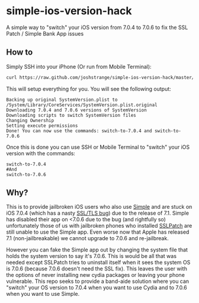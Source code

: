simple-ios-version-hack
=======================

A simple way to "switch" your iOS version from 7.0.4 to 7.0.6 to fix the SSL Patch / Simple Bank App issues


## How to

Simply SSH into your iPhone (Or run from Mobile Terminal):

````bash
curl https://raw.github.com/joshstrange/simple-ios-version-hack/master/setup.sh --insecure --silent | bash
````

This will setup everything for you. You will see the following output:

````
Backing up original SystemVersion.plist to /System/Library/CoreServices/SystemVersion.plist.original
Downloading 7.0.4 and 7.0.6 versions of SystemVersion
Downloading scripts to switch SystemVersion files
Changing Ownership
Setting execute permissions
Done! You can now use the commands: switch-to-7.0.4 and switch-to-7.0.6
````

Once this is done you can use SSH or Mobile Terminal to "switch" your iOS version with the commands: 

````
switch-to-7.0.4
#And
switch-to-7.0.6
````


## Why?

This is to provide jailbroken iOS users who also use [Simple](https://www.simple.com/) and are stuck on iOS 7.0.4 (which has a nasty [SSL/TLS bug](https://www.imperialviolet.org/2014/02/22/applebug.html)) due to the release of 7.1. Simple has disabled their app on <7.0.6 due to the bug (and rightfully so) unfortunately those of us with jailbroken phones who installed [SSLPatch](https://github.com/linusyang/SSLPatch) are still unable to use the Simple app. Even worse now that Apple has released 7.1 (non-jailbreakable) we cannot upgrade to 7.0.6 and re-jailbreak. 

However you can fake the Simple app out by changing the system file that holds the system version to say it's 7.0.6. This is would be all that was needed except SSLPatch tries to uninstall itself when it sees the system OS is 7.0.6 (because 7.0.6 doesn't need the SSL fix). This leaves the user with the options of never installing new cydia packages or leaving your phone vulnerable. This repo seeks to provide a band-aide solution where you can "switch" your OS version to 7.0.4 when you want to use Cydia and to 7.0.6 when you want to use Simple.